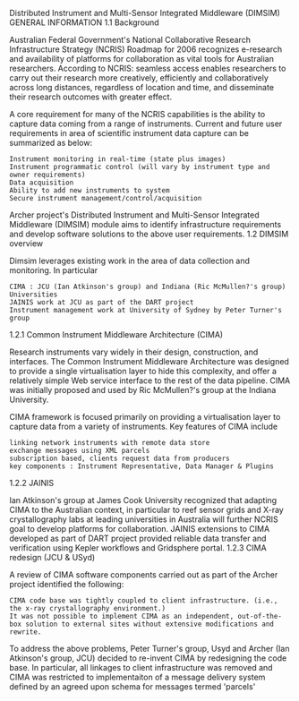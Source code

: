 Distributed Instrument and Multi-Sensor Integrated Middleware (DIMSIM)
GENERAL INFORMATION
1.1 Background

Australian Federal Government's National Collaborative Research Infrastructure Strategy (NCRIS) Roadmap for 2006 recognizes e-research and availability of platforms for collaboration as vital tools for Australian researchers. According to NCRIS: seamless access enables researchers to carry out their research more creatively, efficiently and collaboratively across long distances, regardless of location and time, and disseminate their research outcomes with greater effect.

A core requirement for many of the NCRIS capabilities is the ability to capture data coming from a range of instruments. Current and future user requirements in area of scientific instrument data capture can be summarized as below:

    Instrument monitoring in real-time (state plus images)
    Instrument programmatic control (will vary by instrument type and owner requirements)
    Data acquisition
    Ability to add new instruments to system
    Secure instrument management/control/acquisition 

Archer project's Distributed Instrument and Multi-Sensor Integrated Middleware (DIMSIM) module aims to identify infrastructure requirements and develop software solutions to the above user requirements.
1.2 DIMSIM overview

Dimsim leverages existing work in the area of data collection and monitoring. In particular

    CIMA : JCU (Ian Atkinson's group) and Indiana (Ric McMullen?'s group) Universities
    JAINIS work at JCU as part of the DART project
    Instrument management work at University of Sydney by Peter Turner's group 

1.2.1 Common Instrument Middleware Architecture (CIMA)

Research instruments vary widely in their design, construction, and interfaces. The Common Instrument Middleware Architecture was designed to provide a single virtualisation layer to hide this complexity, and offer a relatively simple Web service interface to the rest of the data pipeline. CIMA was initially proposed and used by Ric McMullen?'s group at the Indiana University.

CIMA framework is focused primarily on providing a virtualisation layer to capture data from a variety of instruments. Key features of CIMA include

    linking network instruments with remote data store
    exchange messages using XML parcels
    subscription based, clients request data from producers
    key components : Instrument Representative, Data Manager & Plugins 

1.2.2 JAINIS

Ian Atkinson's group at James Cook University recognized that adapting CIMA to the Australian context, in particular to reef sensor grids and X-ray crystallography labs at leading universities in Australia will further NCRIS goal to develop platforms for collaboration. JAINIS extensions to CIMA developed as part of DART project provided reliable data transfer and verification using Kepler workflows and Gridsphere portal.
1.2.3 CIMA redesign (JCU & USyd)

A review of CIMA software components carried out as part of the Archer project identified the following:

    CIMA code base was tightly coupled to client infrastructure. (i.e., the x-ray crystallography environment.)
    It was not possible to implement CIMA as an independent, out-of-the-box solution to external sites without extensive modifications and rewrite. 

To address the above problems, Peter Turner's group, Usyd and Archer (Ian Atkinson's group, JCU) decided to re-invent CIMA by redesigning the code base. In particular, all linkages to client infrastructure was removed and CIMA was restricted to implementaiton of a message delivery system defined by an agreed upon schema for messages termed 'parcels' 
